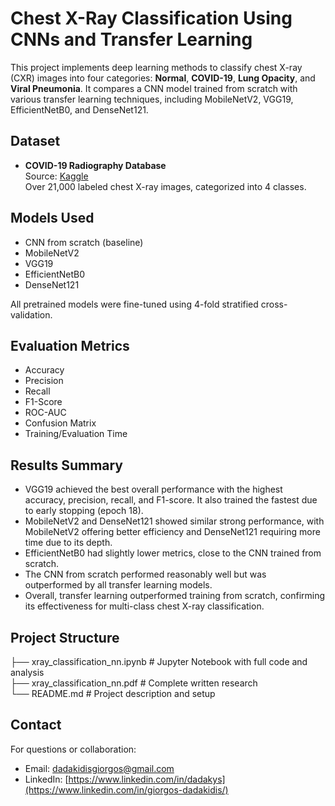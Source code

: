 #  Chest X-Ray Classification Using CNNs and Transfer Learning

This project implements deep learning methods to classify chest X-ray (CXR) images into four categories: **Normal**, **COVID-19**, **Lung Opacity**, and **Viral Pneumonia**. It compares a CNN model trained from scratch with various transfer learning techniques, including MobileNetV2, VGG19, EfficientNetB0, and DenseNet121.

##  Dataset
- **COVID-19 Radiography Database**  
  Source: [Kaggle](https://www.kaggle.com/datasets/tawsifurrahman/covid19-radiography-database)  
  Over 21,000 labeled chest X-ray images, categorized into 4 classes.

##  Models Used
- CNN from scratch (baseline)
- MobileNetV2
- VGG19
- EfficientNetB0
- DenseNet121

All pretrained models were fine-tuned using 4-fold stratified cross-validation.

##  Evaluation Metrics
- Accuracy  
- Precision  
- Recall  
- F1-Score  
- ROC-AUC  
- Confusion Matrix  
- Training/Evaluation Time

##  Results Summary
- VGG19 achieved the best overall performance with the highest accuracy, precision, recall, and F1-score. It also trained the fastest due to early stopping (epoch 18).
- MobileNetV2 and DenseNet121 showed similar strong performance, with MobileNetV2 offering better efficiency and DenseNet121 requiring more time due to its depth.
- EfficientNetB0 had slightly lower metrics, close to the CNN trained from scratch.
- The CNN from scratch performed reasonably well but was outperformed by all transfer learning models.
- Overall, transfer learning outperformed training from scratch, confirming its effectiveness for multi-class chest X-ray classification.

## Project Structure

├── xray_classification_nn.ipynb     # Jupyter Notebook with full code and analysis  
├── xray_classification_nn.pdf               # Complete written research  
└── README.md                      # Project description and setup  

## Contact
For questions or collaboration:
- Email: dadakidisgiorgos@gmail.com
- LinkedIn: [https://www.linkedin.com/in/dadakys](https://www.linkedin.com/in/giorgos-dadakidis/)

